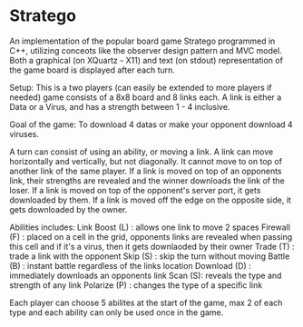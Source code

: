 # Stratego

An implementation of the popular board game Stratego programmed in C++, utilizing conceots like the observer design pattern and MVC model.
Both a graphical (on XQuartz - X11) and text (on stdout) representation of the game board is displayed after each turn.

Setup:
This is a two players (can easily be extended to more players if needed) game consists of a 8x8 board and 8 links each.
A link is either a Data or a Virus, and has a strength between 1 - 4 inclusive.

Goal of the game:
To download 4 datas or make your opponent download 4 viruses.

A turn can consist of using an ability, or moving a link. 
A link can move horizontally and vertically, but not diagonally. It cannot move to on top of another link of the same player.
If a link is moved on top of an opponents link, their strengths are revealed and the winner downloads the link of the loser.
If a link is moved on top of the opponent's server port, it gets downloaded by them.
If a link is moved off the edge on the opposite side, it gets downloaded by the owner.


Abilities includes:
  Link Boost (L) : allows one link to move 2 spaces 
  Firewall (F) : placed on a cell in the grid, 
                 opponents links are revealed when passing this cell and if it's a virus, 
                 then it gets downlaoded by their owner
  Trade (T) : trade a link with the opponent 
  Skip (S) : skip the turn without moving
  Battle (B) : instant battle regardless of the links location
  Download (D) : immediately downloads an opponents link
  Scan (S): reveals the type and strength of any link
  Polarize (P) : changes the type of a specific link 
  
Each player can choose 5 abilites at the start of the game, max 2 of each type and each ability can only be used once in the game. 

